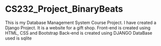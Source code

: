 # CS232_Project_BinaryBeats
This is my Database Management System Course Project.
I have created a Django Project. It is a website for a gift shop.
Front-end is created using HTML, CSS and Bootstrap
Back-end is created using DJANGO
DataBase used is sqlite
